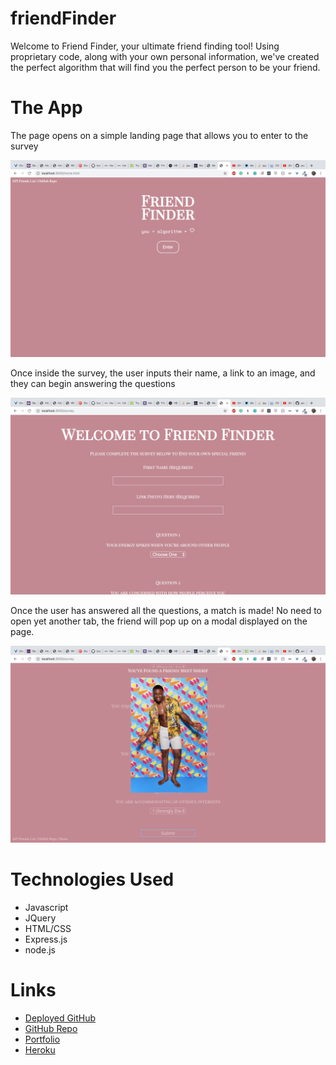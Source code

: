 # friendFinder

Welcome to Friend Finder, your ultimate friend finding tool! Using proprietary code, along with your own personal information, we've created the perfect algorithm that will find you the perfect person to be your friend. 

# The App

The page opens on a simple landing page that allows you to enter to the survey


![Welcome Page](./public/homepage.png)

Once inside the survey, the user inputs their name, a link to an image, and they can begin answering the questions

![Survey Page](./public/survey.png)

Once the user has answered all the questions, a match is made! No need to open yet another tab, the friend will pop up on a modal displayed on the page. 

![Friend Match](./public/match.png)

# Technologies Used

- Javascript
- JQuery
- HTML/CSS
- Express.js
- node.js

# Links 

* [Deployed GitHub](https://gelissa.github.io/friendFinder/)
* [GitHub Repo](https://github.com/gelissa/friendFinder)
* [Portfolio]()
* [Heroku]()